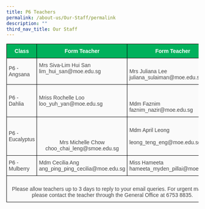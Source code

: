 ```yaml
---
title: P6 Teachers
permalink: /about-us/Our-Staff/permalink
description: ""
third_nav_title: Our Staff
---
```

<style type="text/css">
.tg  {border-collapse:collapse;border-spacing:0;}
.tg td{border-color:black;border-style:solid;border-width:1px;font-family:Arial, sans-serif;font-size:14px;
  overflow:hidden;padding:10px 5px;word-break:normal;}
.tg th{border-color:black;border-style:solid;border-width:1px;font-family:Arial, sans-serif;font-size:14px;
  font-weight:normal;overflow:hidden;padding:10px 5px;word-break:normal;}
.tg .tg-z58b{background-color:#01B15C;color:#FFF;font-weight:bold;text-align:center;vertical-align:middle}
.tg .tg-xlvp{background-color:#01B15C;color:#FFF;font-weight:bold;text-align:center;vertical-align:top}
.tg .tg-huu4{background-color:#FAFAFA;color:#454545;text-align:left;vertical-align:middle}
.tg .tg-15z8{background-color:#FAFAFA;color:#454545;text-align:left;vertical-align:top}
.tg .tg-56tu{background-color:#FAFAFA;color:#454545;text-align:center;vertical-align:top}
</style>
<table class="tg">
<thead>
  <tr>
    <th class="tg-z58b"><span style="color:#FFF;background-color:#01B15C">Class</span></th>
    <th class="tg-z58b"><span style="color:#FFF;background-color:#01B15C">Form Teacher</span></th>
    <th class="tg-xlvp">Form Teacher</th>
  </tr>
</thead>
<tbody>
  <tr>
    <td class="tg-huu4"><span style="color:#454545;background-color:#FAFAFA">P6 - Angsana</span></td>
    <td class="tg-15z8"><span style="color:#454545">Mrs Siva-Lim Hui San</span><br><span style="color:#454545">lim_hui_san@moe.edu.sg</span></td>
    <td class="tg-15z8"><br><span style="color:#454545">Mrs Juliana Lee juliana_sulaiman@moe.edu.sg</span></td>
  </tr>
  <tr>
    <td class="tg-huu4"><span style="color:#454545;background-color:#FAFAFA">P6 - Dahlia</span></td>
    <td class="tg-15z8"><br>Mriss Rochelle Loo<br><span style="color:#454545">loo_yuh_yan@moe.edu.sg</span></td>
    <td class="tg-15z8"><br><br><span style="color:#454545">Mdm Faznim faznim_nazir@moe.edu.sg</span></td>
  </tr>
  <tr>
    <td class="tg-huu4"><span style="color:#454545;background-color:#FAFAFA">P6 - Eucalyptus    </span></td>
    <td class="tg-56tu"><br><br><br><span style="color:#454545">Mrs Michelle Chow choo_chai_leng@smoe.edu.sg</span></td>
    <td class="tg-15z8"><br><span style="color:#454545">Mdm April Leong</span><br><br><span style="color:#454545">leong_teng_eng@moe.edu.sg </span><br></td>
  </tr>
  <tr>
    <td class="tg-huu4"><span style="color:#454545;background-color:#FAFAFA"> P6 - Mulberry</span></td>
    <td class="tg-huu4"><span style="color:#454545;background-color:#FAFAFA">Mdm Cecilia Ang</span><br><span style="color:#454545;background-color:#FAFAFA">ang_ping_ping_cecilia@moe.edu.sg</span><br></td>
    <td class="tg-huu4"><span style="color:#454545;background-color:#FAFAFA">Miss Hameeta</span><br><span style="color:#454545;background-color:#FAFAFA">hameeta_myden_pillai@moe.edu.sg</span></td>
  </tr>
  <tr>
    <td class="tg-56tu" colspan="3"><br>Please allow teachers up to 3 days to reply to your email queries. For urgent matters, please contact the teacher through the General Office at 6753 8835.</td>
  </tr>
</tbody>
</table>